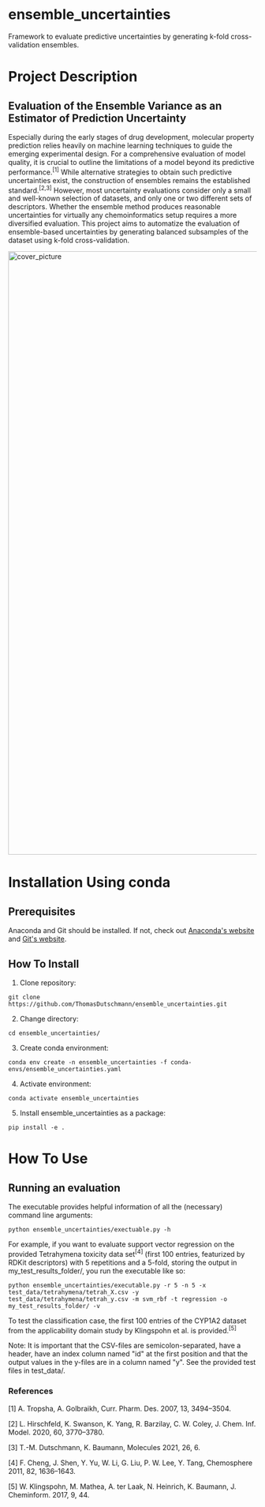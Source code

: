 ensemble_uncertainties
==============================
[//]: # (Badges)

Framework to evaluate predictive uncertainties by generating k-fold cross-validation ensembles.


# Project Description
## Evaluation of the Ensemble Variance as an Estimator of Prediction Uncertainty

Especially during the early stages of drug development, molecular property prediction relies heavily on machine learning techniques to guide the emerging experimental design. For a comprehensive evaluation of model quality, it is crucial to outline the limitations of a model beyond its predictive performance.<sup>[1]</sup> While alternative strategies to obtain such predictive uncertainties exist, the construction of ensembles remains the established standard.<sup>[2,3]</sup> However, most uncertainty evaluations consider only a small and well-known selection of datasets, and only one or two different sets of descriptors. Whether the ensemble method produces reasonable uncertainties for virtually any chemoinformatics setup requires a more diversified evaluation. This project aims to automatize the evaluation of ensemble-based uncertainties by generating balanced subsamples of the dataset using k-fold cross-validation.

<img width="1223" alt="cover_picture" src="https://user-images.githubusercontent.com/12691168/152493385-6a37d480-2723-4fd6-b959-670123562d52.png">

# Installation Using conda

## Prerequisites
Anaconda and Git should be installed. If not, check out [Anaconda's website](https://www.anaconda.com) and [Git's website](https://git-scm.com/downloads).

## How To Install

1. Clone repository:
```console
git clone https://github.com/ThomasDutschmann/ensemble_uncertainties.git
```

2. Change directory:
```console
cd ensemble_uncertainties/
```

3. Create conda environment:

```console
conda env create -n ensemble_uncertainties -f conda-envs/ensemble_uncertainties.yaml
```

4. Activate environment:

```console
conda activate ensemble_uncertainties
```

5. Install ensemble_uncertainties as a package:
```console
pip install -e .
```

# How To Use
## Running an evaluation

The executable provides helpful information of all the (necessary) command line arguments:

```console
python ensemble_uncertainties/exectuable.py -h
```

For example, if you want to evaluate support vector regression on the provided Tetrahymena toxicity data set<sup>[4]</sup> (first 100 entries, featurized by RDKit descriptors) with 5 repetitions and a 5-fold, storing the output in my_test_results_folder/, you run the executable like so:

```console
python ensemble_uncertainties/executable.py -r 5 -n 5 -x test_data/tetrahymena/tetrah_X.csv -y test_data/tetrahymena/tetrah_y.csv -m svm_rbf -t regression -o my_test_results_folder/ -v
```

To test the classification case, the first 100 entries of the CYP1A2 dataset from the applicability domain study by Klingspohn et al. is provided.<sup>[5]</sup>

Note: It is important that the CSV-files are semicolon-separated, have a header, have an index column named "id" at the first position and that the output values in the y-files are in a column named "y". See the provided test files in test_data/.


### References

[1] A. Tropsha, A. Golbraikh, Curr. Pharm. Des. 2007, 13, 3494–3504.

[2] L. Hirschfeld, K. Swanson, K. Yang, R. Barzilay, C. W. Coley, J. Chem. Inf. Model. 2020, 60, 3770–3780.

[3] T.-M. Dutschmann, K. Baumann, Molecules 2021, 26, 6.

[4] F. Cheng, J. Shen, Y. Yu, W. Li, G. Liu, P. W. Lee, Y. Tang, Chemosphere 2011, 82, 1636–1643.

[5] W. Klingspohn, M. Mathea, A. ter Laak, N. Heinrich, K. Baumann, J. Cheminform. 2017, 9, 44.
